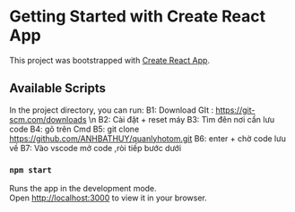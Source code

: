 # Getting Started with Create React App

This project was bootstrapped with [Create React App](https://github.com/facebook/create-react-app).

## Available Scripts

In the project directory, you can run:
B1: Download GIt : https://git-scm.com/downloads
\n
B2: Cài đặt + reset máy
B3: Tìm đên nơi cần lưu code
B4: gõ trên Cmd
B5: git clone https://github.com/ANHBATHUY/quanlyhotom.git
B6: enter + chờ code lưu về 
B7: Vào vscode mở code ,ròi tiếp bước dưới 


### `npm start`

Runs the app in the development mode.\
Open [http://localhost:3000](http://localhost:3000) to view it in your browser.


